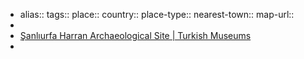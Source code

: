 - alias::
  tags::
  place::
  country::
  place-type::
  nearest-town::
  map-url::
-
- [Şanlıurfa Harran Archaeological Site | Turkish Museums](https://turkishmuseums.com/museum/detail/2229-sanliurfa-harran-archaeological-site/2229/4)
-